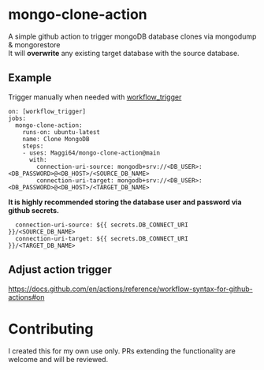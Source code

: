 # mongo-clone-action

A simple github action to trigger mongoDB database clones via mongodump & mongorestore  
It will **overwrite** any existing target database with the source database.

## Example
Trigger manually when needed with [workflow_trigger](https://github.blog/changelog/2020-07-06-github-actions-manual-triggers-with-workflow_dispatch/)

```
on: [workflow_trigger]
jobs:
  mongo-clone-action:
    runs-on: ubuntu-latest
    name: Clone MongoDB
    steps:
    - uses: Maggi64/mongo-clone-action@main
      with:
        connection-uri-source: mongodb+srv://<DB_USER>:<DB_PASSWORD>@<DB_HOST>/<SOURCE_DB_NAME>
        connection-uri-target: mongodb+srv://<DB_USER>:<DB_PASSWORD>@<DB_HOST>/<TARGET_DB_NAME>
```
**It is highly recommended storing the database user and password via github secrets.**

``` 
  connection-uri-source: ${{ secrets.DB_CONNECT_URI }}/<SOURCE_DB_NAME>
  connection-uri-target: ${{ secrets.DB_CONNECT_URI }}/<TARGET_DB_NAME>
```

## Adjust action trigger
https://docs.github.com/en/actions/reference/workflow-syntax-for-github-actions#on

# Contributing
I created this for my own use only. PRs extending the functionality are welcome and will be reviewed.